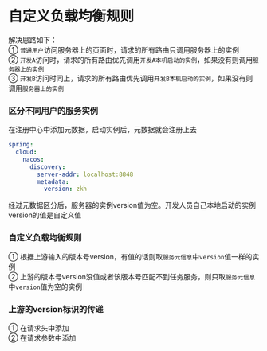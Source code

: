 # 自定义负载均衡规则
解决思路如下：  
① ```普通用户```访问服务器上的页面时，请求的所有路由只调用服务器上的实例  
② ```开发A```访问时，请求的所有路由优先调用```开发A本机启动的实例```，如果没有则调用```服务器上的实例```  
③ ```开发B```访问时同上，请求的所有路由优先调用```开发B本机启动的实例```，如果没有则调用```服务器上的实例```

### 区分不同用户的服务实例
在注册中心中添加元数据，启动实例后，元数据就会注册上去
```yaml
spring: 
  cloud: 
    nacos: 
      discovery: 
        server-addr: localhost:8848
        metadata: 
          version: zkh
```
经过元数据区分后，服务器的实例version值为空。开发人员自己本地启动的实例version的值是自定义值

### 自定义负载均衡规则
① 根据上游输入的版本号version，有值的话则取```服务元信息```中```version```值一样的实例  
② 上游的版本号version没值或者该版本号匹配不到任务服务，则只取```服务元信息```中```version```值为空的实例

### 上游的version标识的传递
① 在请求头中添加  
② 在请求参数中添加